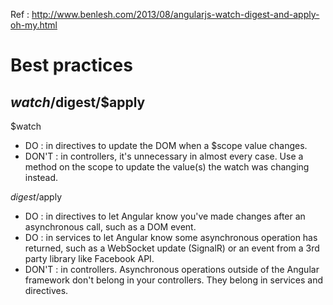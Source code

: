 Ref : http://www.benlesh.com/2013/08/angularjs-watch-digest-and-apply-oh-my.html

Best practices
==============

$watch/$digest/$apply
---------------------

$watch
- DO : in directives to update the DOM when a $scope value changes.
- DON'T : in controllers, it's unnecessary in almost every case. Use a method on the scope to update the value(s) the watch was changing instead.

$digest/$apply
- DO : in directives to let Angular know you've made changes after an asynchronous call, such as a DOM event.
- DO : in services to let Angular know some asynchronous operation has returned, such as a WebSocket update (SignalR) or an event from a 3rd party library like Facebook API.
- DON'T : in controllers. Asynchronous operations outside of the Angular framework don't belong in your controllers. They belong in services and directives.

